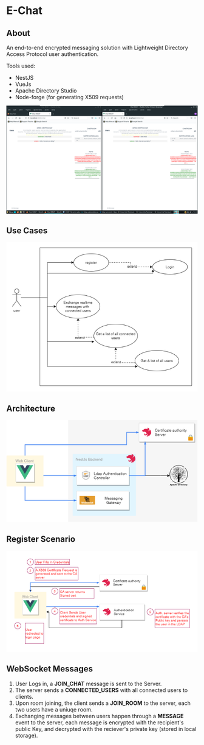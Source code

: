 # E-Chat
## About
An end-to-end encrypted messaging solution with Lightweight Directory Access Protocol user authentication.

Tools used:
-   NestJS
-   VueJs
-   Apache Directory Studio
-   Node-forge (for generating X509 requests)
<p align="center">
  <img width="750" src="readme-assets/Chat.png"/>
</p>


## Use Cases
<p align="center">
  <img width="750" src="readme-assets/Use-case.png"/>
</p>

## Architecture
<p align="center">
  <img width="750" src="readme-assets/Architecture.png"/>
</p>

## Register Scenario
<p align="center">
  <img width="750" src="readme-assets/Register.png"/>
</p>

## WebSocket Messages
1) User Logs in, a **JOIN_CHAT** message is sent to the Server.
2) The server sends a **CONNECTED_USERS** with all connected users to clients.
3) Upon room joining, the client sends a **JOIN_ROOM** to the server, each two users have a uniuqe room.
4) Exchanging messages between users happen through a **MESSAGE** event to the server, each message is encrypted with the recipient's public Key, and decrypted with the reciever's private key (stored in local storage).